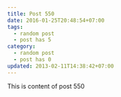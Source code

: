 ```yaml
---
title: Post 550
date: 2016-01-25T20:48:54+07:00
tags:
  - random post
  - post has 5
category:
  - random post
  - post has 0
updated: 2013-02-11T14:38:42+07:00
---
```

This is content of post 550